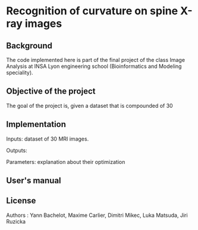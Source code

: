 # Recognition of curvature on spine X-ray images
## Background
The code implemented here is part of the final project of the class Image Analysis at INSA Lyon engineering school (Bioinformatics and Modeling speciality).


## Objective of the project
The goal of the project is, given a dataset that is compounded of 30 

## Implementation

Inputs: dataset of 30 MRI images.

Outputs:

Parameters: explanation about their optimization

## User's manual


## License
Authors : Yann Bachelot, Maxime Carlier, Dimitri Mikec, Luka Matsuda, Jiri Ruzicka
